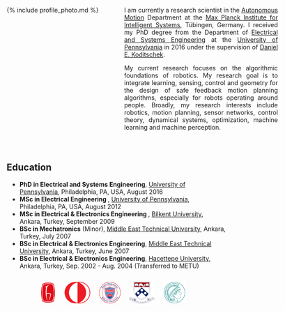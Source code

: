 <div>

<div style="float:left;">
{% include profile_photo.md %} 
</div> 

 
<div style="width:70%;padding-left:270px;">
<p style="text-align:justify;"> I am currently a research scientist in the <a href="https://am.is.tuebingen.mpg.de/">Autonomous Motion</a> Department at the <a href="https://is.mpg.de/">Max Planck Institute for Intelligent Systems</a>, Tübingen, Germany. I received my PhD degree from the Department of <a href="https://www.ese.upenn.edu/">Electrical and Systems Engineering</a> at the <a href="https://www.upenn.edu/">University of Pennsylvania</a> in 2016 under the supervision of <a href="https://kodlab.seas.upenn.edu/">Daniel E. Koditschek</a>.
</p>
<p style="text-align:justify;"> My current research focuses on the algorithmic foundations of robotics. My research goal is to integrate learning, sensing, control and geometry for the design of safe feedback motion planning algorithms, especially for robots operating around people. Broadly, my research interests include robotics, motion planning, sensor networks, control theory, dynamical systems, optimization, machine learning and machine perception.
 </p>
</div>  
</div>

<div style="clear:both;padding-top:2em;">
<h2> Education </h2>
 <ul style="padding-left:30px;">
  <li><strong>PhD in Electrical and Systems Engineering</strong>, <a href="https://www.upenn.edu/">University of Pennsylvania</a>, Philadelphia, PA, USA, August 2016</li>
  <li><strong>MSc in Electrical Engineering </strong>, <a href="https://www.upenn.edu/">University of Pennsylvania</a>, Philadelphia, PA, USA, August 2012</li>
  <li><strong>MSc in Electrical & Electronics Engineering </strong>, <a href="http://w3.bilkent.edu.tr/bilkent/">Bilkent University</a>, Ankara, Turkey, September 2009</li>
  <li><strong>BSc in Mechatronics</strong> (Minor), <a href="http://www.metu.edu.tr/">Middle East Technical University</a>, Ankara, Turkey, July 2007</li>
  <li><strong>BSc in Electrical & Electronics Engineering</strong>, <a href="http://www.metu.edu.tr/"> Middle East Technical University</a>, Ankara, Turkey, June 2007</li>
  <li><strong>BSc in Electrical & Electronics Engineering</strong>, <a href="https://www.hacettepe.edu.tr/english/">Hacettepe University</a>, Ankara, Turkey, Sep. 2002 - Aug. 2004 (Transferred to METU)</li>
</ul>
 </div>

<div align="center" style="padding-top:1em;padding-bottom:0em;margin-bottom:-0.5em;">
 <a href="https://www.hacettepe.edu.tr/english/"><img src="/assets/images/hacettepe-logo.png" style="height:50px"></a> &nbsp; &nbsp;
 <a href="http://www.metu.edu.tr/"><img src="/assets/images/metu-logo.png" style="height:50px"></a> &nbsp; &nbsp;
 <a href="http://w3.bilkent.edu.tr/bilkent/"><img src="/assets/images/bilkent-logo.png" style="height:50px"></a> &nbsp; &nbsp;
 <a href="https://www.upenn.edu/"><img src="/assets/images/upenn-logo.png" alt="UPenn" title="University of Pennsylvania" style="height:50px"></a> &nbsp; &nbsp;
 <a href="https://is.mpg.de/"><img src="/assets/images/mpi-logo.png" alt="MPI" title="Max Planck Institute for Intelligent Systems" style="height:50px"></a> &nbsp; &nbsp;
 </div>
